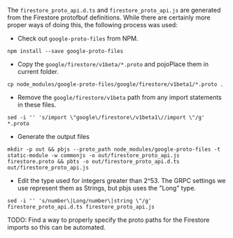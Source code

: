 The `firestore_proto_api.d.ts` and `firestore_proto_api.js` are generated from the Firestore
protofbuf definitions. While there are certainly more proper ways of doing this, the following
process was used:

- Check out `google-proto-files` from NPM.
```
npm install --save google-proto-files
```

- Copy the `google/firestore/v1beta/*.proto` and pojoPlace them in current folder.
```
cp node_modules/google-proto-files/google/firestore/v1beta1/*.proto .
```

- Remove the `google/firestore/v1beta` path from any import statements in these files.

```
sed -i '' 's/import \"google\/firestore\/v1beta1\//import \"/g' *.proto
```

- Generate the output files 
```
mkdir -p out && pbjs --proto_path node_modules/google-proto-files -t static-module -w commonjs -o out/firestore_proto_api.js firestore.proto && pbts -o out/firestore_proto_api.d.ts out/firestore_proto_api.js
```

- Edit the type used for integers greater than 2^53. The GRPC settings we use represent them as 
Strings, but pbjs uses the "Long" type.

```
sed -i '' 's/number\|Long/number\|string \"/g' firestore_proto_api.d.ts firestore_proto_api.js
```

TODO: Find a way to properly specify the proto paths for the Firestore imports so this can be automated.